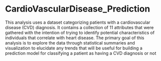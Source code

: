 # CardioVascularDisease_Prediction
This analysis uses a dataset categorizing patients with a cardiovascular disease (CVD) diagnosis. It contains a collection of 11 attributes that were gathered with the intention of trying to identify potential characteristics of individuals that correlate with heart disease. The primary goal of this analysis is to explore the data through statistical summaries and visualization to elucidate any trends that will be useful for building a prediction model for classifying a patient as having a CVD diagnosis or not
